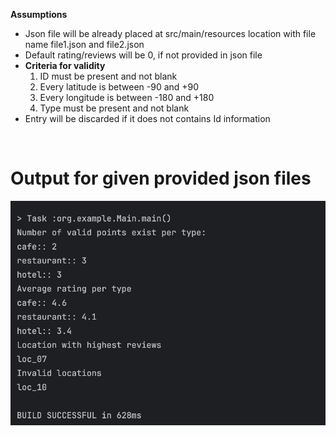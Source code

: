<b>Assumptions</b>
<ul>
  <li>Json file will be already placed at src/main/resources location with file name file1.json and file2.json</li>
  <li>Default rating/reviews will be 0, if not provided in json file</li>
  <li>
    <b>Criteria for validity</b>
    <ol>
      <li>ID must be present and not blank</li>
      <li>Every latitude is between -90 and +90</li>
      <li>Every longitude is between -180 and +180</li>
      <li>Type must be present and not blank</li>
    </ol>
  </li>
  <li>Entry will be discarded if it does not contains Id information</li>
</ul>
<br>

# Output for given provided json files
<img src="https://github.com/TedaMeda/CoreshieldTask/blob/main/result_image.png">
